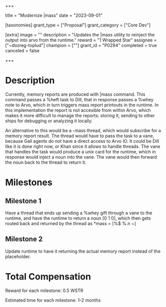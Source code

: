 +++

title = "Modernize |mass"
date = "2023-09-01"

[taxonomies]
grant_type = ["Proposal"]
grant_category = ["Core Dev"]

[extra]
image = ""
description = "Updates the |mass utility to reinject the output into arvo from the runtime."
reward = "1 Wrapped Star"
assignee = ["~dozreg-toplud"]
champion = [""]
grant_id = "P0294"
completed = true
canceled = false

+++

# Description
Currently, memory reports are produced with |mass command. This command passes a %heft task to Dill, that in response passes a %whey note to Arvo, which in turn triggers mass report printouts in the runtime. In this implementation the report is not accesible from within Arvo, which makes it more difficult to manage the reports: storing it, sending to other ships for debugging or analyzing it locally.

An alternative to this would be a -mass thread, which would subscribe for a memory report result. The thread would have to pass the task to a vane, because Gall agents do not have a direct access to Arvo IO. It could be Dill like it is done right now, or Khan since it allows to handle threads. The vane that handles the task would produce a unix card for the runtime, which in response would inject a noun into the vane. The vane would then forward the noun back to the thread to return it.


# Milestones

## Milestone 1

Have a thread that ends up sending a %whey gift through a vane to the runtime, and have the runtime to return a noun [0 1 0], which then gets routed back and returned by the thread as *mass = [%$ %.n ~]

## Milestone 2

Update runtime to have it returning the actual memory report instead of the placeholder.


# Total Compensation

Reward for each milestone: 0.5 WSTR

Estimated time for each milestone: 1-2 months

